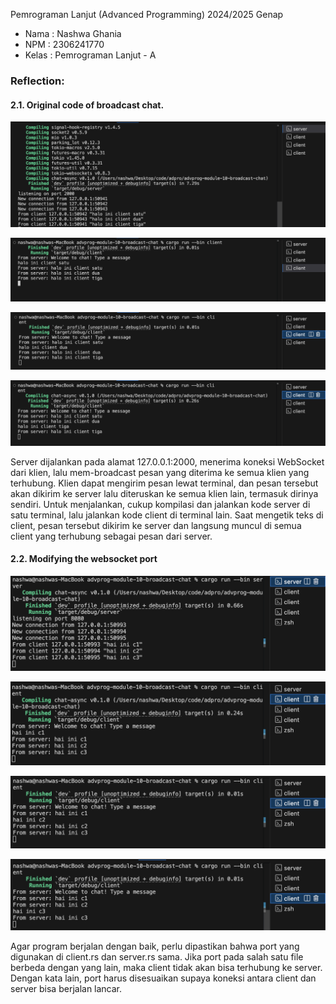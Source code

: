 Pemrograman Lanjut (Advanced Programming) 2024/2025 Genap

- Nama : Nashwa Ghania
- NPM : 2306241770
- Kelas : Pemrograman Lanjut - A

### Reflection:
#### 2.1. Original code of broadcast chat.
![image1](images/results-server.png)

![image2](images/results-client-1.png)

![image3](images/results-client-2.png)

![image4](images/results-client-3.png)

Server dijalankan pada alamat 127.0.0.1:2000, menerima koneksi WebSocket dari klien, lalu mem-broadcast pesan yang diterima ke semua klien yang terhubung. Klien dapat mengirim pesan lewat terminal, dan pesan tersebut akan dikirim ke server lalu diteruskan ke semua klien lain, termasuk dirinya sendiri. Untuk menjalankan, cukup kompilasi dan jalankan kode server di satu terminal, lalu jalankan kode client di terminal lain. Saat mengetik teks di client, pesan tersebut dikirim ke server dan langsung muncul di semua client yang terhubung sebagai pesan dari server.

#### 2.2. Modifying the websocket port
![image2-1](images/results-server-2.1.png)

![image2-2](images/results-client-2.1.png)

![image2-3](images/results-client-2.2.png)

![image2-4](images/results-client-2.3.png)

Agar program berjalan dengan baik, perlu dipastikan bahwa port yang digunakan di client.rs dan server.rs sama. Jika port pada salah satu file berbeda dengan yang lain, maka client tidak akan bisa terhubung ke server. Dengan kata lain, port harus disesuaikan supaya koneksi antara client dan server bisa berjalan lancar.